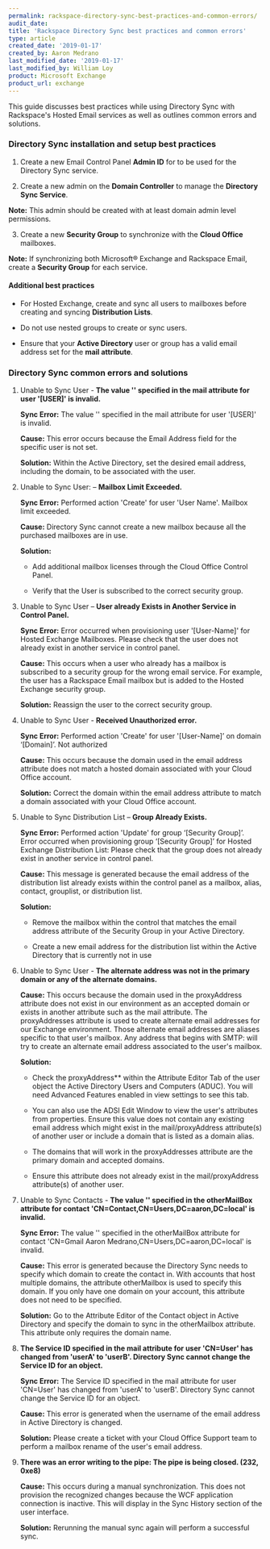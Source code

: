 ```yaml
---
permalink: rackspace-directory-sync-best-practices-and-common-errors/
audit_date:
title: 'Rackspace Directory Sync best practices and common errors'
type: article
created_date: '2019-01-17'
created_by: Aaron Medrano
last_modified_date: '2019-01-17'
last_modified_by: William Loy
product: Microsoft Exchange
product_url: exchange
---
```



This guide discusses best practices while using Directory Sync with Rackspace's Hosted Email services as well as outlines common errors and solutions.

### Directory Sync installation and setup best practices

1. Create a new Email Control Panel **Admin ID** for to be used for the Directory Sync service.

2. Create a new admin on the **Domain Controller** to manage the **Directory Sync Service**.

  **Note:**  This admin should be created with at least domain admin level permissions.

3. Create a new **Security Group** to synchronize with the **Cloud Office** mailboxes.

  **Note:**  If synchronizing both  Microsoft&reg; Exchange and Rackspace Email, create a **Security Group** for each service.

#### Additional best practices

- For Hosted Exchange, create and sync all users to mailboxes before creating and syncing **Distribution Lists**.

- Do not use nested groups to create or sync users.

- Ensure that your **Active Directory** user or group has a valid email address set for the **mail attribute**.

### Directory Sync common errors and solutions

1. Unable to Sync User - **The value '' specified in the mail attribute for user '[USER]' is invalid.**

    **Sync Error:** The value '' specified in the mail attribute for user '[USER]' is invalid.

    **Cause:** This error occurs because the Email Address field for the specific user is not set.

    **Solution:** Within the Active Directory, set the desired email address, including the domain, to be associated with the user.


2. Unable to Sync User: – **Mailbox Limit Exceeded.**

    **Sync Error:** Performed action 'Create' for user 'User Name'. Mailbox limit exceeded.

    **Cause:** Directory Sync cannot create a new mailbox because all the purchased mailboxes are in use.

    **Solution:**

    - Add additional mailbox licenses through the Cloud Office Control Panel.

    - Verify that the User is subscribed to the correct security group.

3. Unable to Sync User – **User already Exists in Another Service in Control Panel.**

    **Sync Error:** Error occurred when provisioning user '[User-Name]' for Hosted Exchange Mailboxes. Please check that the user does not already exist in another service in control panel.

    **Cause:** This occurs when a user who already has a mailbox is subscribed to a security group for the wrong email service. For example, the user has a Rackspace Email mailbox but is added to the Hosted Exchange security group.

    **Solution:** Reassign the user to the correct security group.

4. Unable to Sync User - **Received Unauthorized error.**

    **Sync Error:** Performed action 'Create' for user '[User-Name]’ on domain ‘[Domain]’. Not authorized

    **Cause:** This occurs because the domain used in the email address attribute does not match a hosted domain associated with your Cloud Office account.

    **Solution:** Correct the domain within the email address attribute to match a domain associated with your Cloud Office account.

5. Unable to Sync Distribution List – **Group Already Exists.**

    **Sync Error:** Performed action 'Update' for group ‘[Security Group]’. Error occurred when provisioning group ‘[Security Group]’ for Hosted Exchange Distribution List: Please check that the group does not already exist in another service in control panel.

    **Cause:** This message is generated because the email address of the distribution list already exists within the control panel as a mailbox, alias, contact, grouplist,  or distribution list.

    **Solution:**

    - Remove the mailbox within the control that matches the email address attribute of the Security Group in your Active Directory.

    - Create a new email address for the distribution list within the Active Directory that is currently not in use

6. Unable to Sync User - **The alternate address was not in the primary domain or any of the alternate domains.**

    **Cause:** This occurs because the domain used in the proxyAddress attribute does not exist in our environment as an accepted domain or exists in another attribute such as the mail attribute.
    The proxyAddresses attribute is used to create alternate email addresses for our Exchange environment. Those alternate email addresses are aliases specific to that user's mailbox. Any address that begins with SMTP: will try to create an alternate email address associated to the user's mailbox.

    **Solution:**

    - Check the proxyAddress** within the Attribute Editor Tab of the user object the Active Directory Users and Computers (ADUC). You will need Advanced Features enabled in view settings to see this tab.

    - You can also use the ADSI Edit Window to view the user's attributes from properties. Ensure this value does not contain any existing email address which might exist in the mail/proxyAddress attribute(s) of another user or include a domain that is listed as a domain alias.

    - The domains that will work in the proxyAddresses attribute are the primary domain and accepted domains.

    - Ensure this attribute does not already exist in the mail/proxyAddress attribute(s) of another user.

7. Unable to Sync Contacts - **The value '' specified in the otherMailBox attribute for contact 'CN=Contact,CN=Users,DC=aaron,DC=local' is invalid.**

    **Sync Error:** The value '' specified in the otherMailBox attribute for contact 'CN=Gmail Aaron Medrano,CN=Users,DC=aaron,DC=local' is invalid.

    **Cause:** This error is generated because the Directory Sync needs to specify which domain to create the contact in. With accounts that host multiple domains, the attribute otherMailbox is used to specify this domain. If you only have one domain on your account, this attribute does not need to be specified.

    **Solution:** Go to the Attribute Editor of the Contact object in Active Directory and specify the domain to sync in the otherMailbox attribute. This attribute only requires the domain name.

8. **The Service ID specified in the mail attribute for user 'CN=User' has changed from 'userA' to 'userB'. Directory Sync cannot change the Service ID for an object.**

    **Sync Error:** The Service ID specified in the mail attribute for user 'CN=User' has changed from 'userA' to 'userB'. Directory Sync cannot change the Service ID for an object.

    **Cause:** This error is generated when the username of the email address in Active Directory is changed.

    **Solution:** Please create a ticket with your Cloud Office Support team to perform a mailbox rename of the user's email address.

9. **There was an error writing to the pipe: The pipe is being closed. (232, 0xe8)**

    **Cause:** This occurs during a manual synchronization. This does not provision the recognized changes because the WCF application connection is inactive. This will display in the Sync History section of the user interface.

    **Solution:** Rerunning the manual sync again will perform a successful sync.
